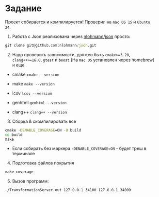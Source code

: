 # Задание

Проект собирается и компилируется! Проверил на `mac OS 15` и `Ubuntu 24`.

1. Работа с Json реализована через [nlohmann/json](https://github.com/nlohmann/json?ysclid=m9h6e6grnw955784922)
 просто:

```cmd
git clone git@github.com:nlohmann/json.git
```

2. Надо проверить зависимости, должен быть `cmake>=3.28`, `clang++>=16.0`, `gtest` и `boost` (На `mac OS`
установлен через homebrew) и еще

* cmake `cmake --version`

* make `make --version`

* lcov `lcov --version`

* genhtml `genhtml --version`

* clang++ `clang++ --version`

3. Сборка & скомпилировать все

```cmd
cmake -DENABLE_COVERAGE=ON -B build
cd build
make
```

* Если собирать без маркера `-DENABLE_COVERAGE=ON` - будет треш в терминале

4. Подготовка файлов покрытия

```cmd
make coverage
```

5. Вызов программ:

```cmd
./TransformationServer.out 127.0.0.1 34100 127.0.0.1 34000
```
